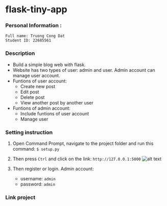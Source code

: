 # flask-tiny-app

### Personal Information :
    Full name: Truong Cong Dat
    Student ID: 22685561

### Description
- Build a simple blog web with flask.
- Website has two types of user: admin and user. Admin account can manage user account.
- Funtions of user account:
    - Create new post
    - Edit post
    - Delete post
    - View another post by another user
- Funtions of admin account:
    - Include funtions of user account
    - Manage user 

### Setting instruction
1. Open Command Prompt, navigate to the project folder and run this command:
```$ setup.py```


2. Then press `Ctrl` and click on the link: ```http://127.0.0.1:5000```
![alt text](setup.png)


3. Then register or login. Admin account:
    - username: ```admin```
    - password: ```admin```

### Link project 
    


